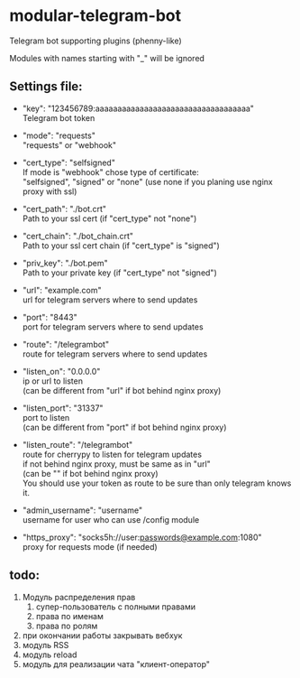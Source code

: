 # modular-telegram-bot
Telegram bot supporting plugins (phenny-like)

Modules with names starting with "_" will be ignored


## Settings file:
* "key": "123456789:aaaaaaaaaaaaaaaaaaaaaaaaaaaaaaaaaaa"<br />
Telegram bot token

* "mode": "requests"<br />
"requests" or "webhook"

* "cert_type": "selfsigned"<br />
If mode is "webhook" chose type of certificate:<br />
"selfsigned", "signed" or "none" (use none if you planing use nginx proxy with ssl)

* "cert_path": "./bot.crt"<br />
Path to your ssl cert (if "cert_type" not "none")

* "cert_chain": "./bot_chain.crt"<br />
Path to your ssl cert chain (if "cert_type" is "signed")

* "priv_key": "./bot.pem"<br />
Path to your private key (if "cert_type" not "signed")

* "url": "example.com"<br />
url for telegram servers where to send updates

* "port": "8443"<br />
port for telegram servers where to send updates

* "route": "/telegrambot"<br />
route for telegram servers where to send updates

* "listen_on": "0.0.0.0"<br />
ip or url to listen<br />
(can be different from "url" if bot behind nginx proxy)

* "listen_port": "31337"<br />
port to listen<br />
(can be different from "port" if bot behind nginx proxy)

* "listen_route": "/telegrambot"<br />
route for cherrypy to listen for telegram updates<br />
if not behind nginx proxy, must be same as in "url"<br />
(can be "" if bot behind nginx proxy)<br />
You should use your token as route to be sure than only telegram knows it.

* "admin_username": "username"<br />
username for user who can use /config module

* "https_proxy": "socks5h://user:passwords@example.com:1080"<br />
proxy for requests mode (if needed)

## todo:
1. Модуль распределения прав
    1. супер-пользователь с полными правами
    1. права по именам
    1. права по ролям
2. при окончании работы закрывать вебхук
3. модуль RSS
4. модуль reload
5. модуль для реализации чата "клиент-оператор"
